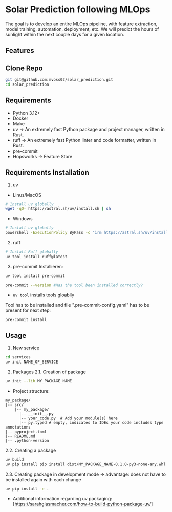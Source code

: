 # Solar Prediction following MLOps

The goal is to develop an entire MLOps pipeline, with feature extraction, model training, automation, deployment, etc. We will predict the hours of sunlight within the next couple days for a given location.

## Features

## Clone Repo

```bash
git git@github.com:mvoss02/solar_prediction.git
cd solar_prediction
```

## Requirements

- Python 3.12+
- Docker
- Make
- uv -> An extremely fast Python package and project manager, written in Rust.
- ruff -> An extremely fast Python linter and code formatter, written in Rust.
- pre-commit
- Hopsworks -> Feature Store

## Requirements Installation

1. uv

- Linus/MacOS

```bash
# Install uv globally
wget -qO- https://astral.sh/uv/install.sh | sh
```

- Windows

```bash
# Install uv globally
powershell -ExecutionPolicy ByPass -c "irm https://astral.sh/uv/install.ps1 | iex"
```

2. ruff

```bash
# Install Ruff globally
uv tool install ruff@latest
```

3. pre-commit
   Installieren:

```bash
uv tool install pre-commit

pre-commit --version #Has the tool been installed correctly?
```

- `uv tool` installs tools gloablly

Tool has to be installed and file ".pre-commit-config.yaml" has to be present for next step:

```bash
pre-commit install
```

## Usage

1. New service

```bash
cd services
uv init NAME_OF_SERVICE
```

2. Packages
   2.1. Creation of package

```bash
uv init --lib MY_PACKAGE_NAME
```

- Project structure:

```
my_package/
|-- src/
    |-- my_package/
      |-- __init__.py
      |-- your_code.py  # Add your module(s) here
      |-- py.typed # empty, indicates to IDEs your code includes type annotations
|-- pyproject.toml
|-- README.md
|-- .python-version
```

2.2. Creating a package

```bash
uv build
uv pip install pip install dist/MY_PACKAGE_NAME-0.1.0-py3-none-any.whl
```

2.3. Creating package in development mode -> advantage: does not have to be installed again with each change

```bash
uv pip install -e .
```

- Additional information regarding uv packaging: [https://sarahglasmacher.com/how-to-build-python-package-uv/]
